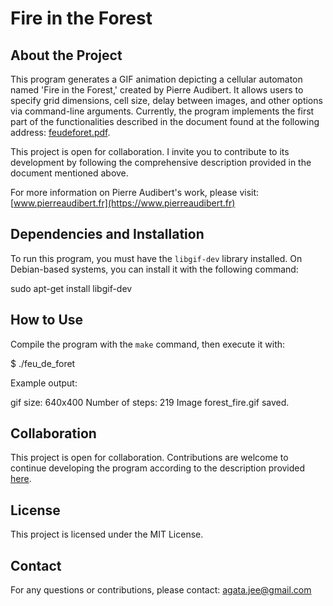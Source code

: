 # Fire in the Forest

## About the Project
This program generates a GIF animation depicting a cellular automaton named 'Fire in the Forest,' created by Pierre Audibert. It allows users to specify grid dimensions, cell size, delay between images, and other options via command-line arguments. Currently, the program implements the first part of the functionalities described in the document found at the following address: [feudeforet.pdf](http://www.pierreaudibert.fr/tra/feudeforet.pdf).

This project is open for collaboration. I invite you to contribute to its development by following the comprehensive description provided in the document mentioned above.

For more information on Pierre Audibert's work, please visit: [www.pierreaudibert.fr](https://www.pierreaudibert.fr)

## Dependencies and Installation
To run this program, you must have the `libgif-dev` library installed. On Debian-based systems, you can install it with the following command:

sudo apt-get install libgif-dev


## How to Use
Compile the program with the `make` command, then execute it with:

$ ./feu_de_foret

Example output:

gif size: 640x400
Number of steps: 219
Image forest_fire.gif saved.


## Collaboration
This project is open for collaboration. Contributions are welcome to continue developing the program according to the description provided [here](https://github.com/agatakramm/forest/wiki/Forest-Fire-Simulation-Animation).

## License
This project is licensed under the MIT License.

## Contact
For any questions or contributions, please contact: [agata.jee@gmail.com](mailto:agata.jee@gmail.com)

